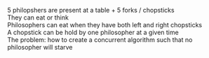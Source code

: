 5 philopshers are present at a table + 5 forks / chopsticks<br>
They can eat or think<br>
Philosophers can eat when they have both left and right chopsticks<br>
A chopstick can be hold by one philosopher at a given time <br>
The problem: how to create a concurrent algorithm such that no philosopher will starve<br>
